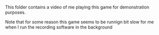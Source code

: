This folder contains a video of me playing this game for demonstration purposes. 

Note that for some reason this game seems to be runnign bit slow for me when I run the recording software in the background
